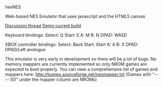 hexNES

Web-based NES Emulator that uses javascript and the HTML5 canvas

<a href="http://origami64.net/showthread.php?tid=122">Discussion thread</a>
<a href="http://htmlpreview.github.io/?https://github.com/shygoo/hexNES/blob/master/hexNES.htm">Demo current build</a>

Keyboard bindings:
 Select: Q
 Start: E
 A: M
 B: N
 DPAD: WASD
 
XBOX controller bindings:
 Select: Back
 Start: Start
 A: A
 B: X
 DPAD: DPAD/Left anologue
 
This emulator is very early in development so there will be a lot of bugs.
No memory mappers are currently implemented so only NROM games are expected to boot properly.
You can view a comprehensive list of games and mappers here: http://tuxnes.sourceforge.net/nesmapper.txt
(Games with "---- (0)" under the mapper column are NROMs)